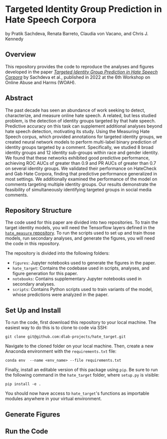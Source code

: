 # Targeted Identity Group Prediction in Hate Speech Corpora

by Pratik Sachdeva, Renata Barreto, Claudia von Vacano, and Chris J. Kennedy

## Overview 

This repository provides the code to reproduce the analyses and figures
developed in the paper [*Targeted Identity Group Prediction in Hate Speech
Corpora*](https://aclanthology.org/2022.woah-1.22/) by Sachdeva et al.,
published in 2022 at the 6th Workshop on Online Abuse and Harms (WOAH).

## Abstract

The past decade has seen an abundance of work seeking to detect, characterize,
and measure online hate speech. A related, but less studied problem, is the
detection of identity groups targeted by that hate speech. Predictive accuracy
on this task can supplement additional analyses beyond hate speech detection,
motivating its study. Using the Measuring Hate Speech corpus, which provided
annotations for targeted identity groups, we created neural network models to
perform multi-label binary prediction of identity groups targeted by a comment.
Specifically, we studied 8 broad identity groups and 12 identity sub-groups
within race and gender identity. We found that these networks exhibited good
predictive performance, achieving ROC AUCs of greater than 0.9 and PR AUCs of
greater than 0.7 on several identity groups. We validated their performance on
HateCheck and Gab Hate Corpora, finding that predictive performance generalized
in most settings. We additionally examined the performance of the model on
comments targeting multiple identity groups. Our results demonstrate the
feasibility of simultaneously identifying targeted groups in social media
comments.

## Repository Structure

The code used for this paper are divided into two repositories. To train the
target identity models, you will need the Tensorflow layers defined in the
[`hate_measure` repository](https://github.com/dlab-projects/hate_measure). To
run the scripts used to set up and train those models, run secondary analyses,
and generate the figures, you will need the code in this repository.

The repository is divided into the following folders:

* `figures`: Jupyter notebooks used to generate the figures in the paper.
* `hate_target`: Contains the codebase used in scripts, analyses, and figure
  generation for this paper.
* `notebooks`: Contains supplementary Jupyter notebooks used in secondary
  analyses.
* `scripts`: Contains Python scripts used to train variants of the model, whose
  predictions were analyzed in the paper.

## Set Up and Install

To run the code, first download this repository to your local machine. The
easiest way to do this is to clone to code via SSH:

```
git clone git@github.com:dlab-projects/hate_target.git
```

Navigate to the cloned folder on your local machine. Then, create a new Anaconda
environment with the `requirements.txt` file:

```
conda env  --name <env_name> --file requirements.txt
```

Finally, install an editable version of this package using `pip`. Be sure to run
the following command in the `hate_target` folder, where `setup.py` is visible:

```
pip install -e .
```

You should now have access to `hate_target`'s functions as importable modules
anywhere in your virtual environment.

## Generate Figures

## Run the Code
